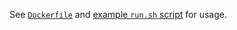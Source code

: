See [`Dockerfile`](https://github.com/tianon/dockerfiles/blob/master/haproxy-sks/Dockerfile) and [example `run.sh` script](https://github.com/tianon/dockerfiles/blob/master/haproxy-sks/run.sh) for usage.
